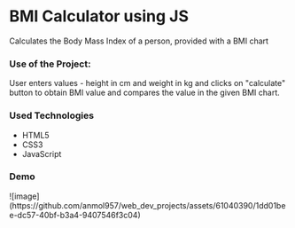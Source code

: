 <h1>BMI Calculator using JS</h1>

<p>Calculates the Body Mass Index of a person, provided with a BMI chart</p>

### Use of the Project:

<p>User enters values - height in cm and weight in kg and clicks on "calculate" button to obtain BMI value and compares the value in the given BMI chart.</p>

<h3>Used Technologies</h3>
<ul>
  <li>HTML5</li>
  <li>CSS3</li>
  <li>JavaScript</li>
</ul>


<h3> Demo </h3>
![image](https://github.com/anmol957/web_dev_projects/assets/61040390/1dd01bee-dc57-40bf-b3a4-9407546f3c04)

